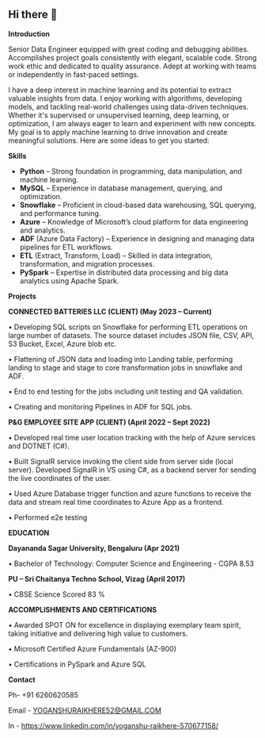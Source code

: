 ## Hi there 👋

**Introduction**

Senior Data Engineer equipped with great coding and debugging abilities. Accomplishes project goals consistently with elegant, scalable code. Strong work ethic and dedicated to quality assurance. Adept at working with teams or independently in fast-paced settings.

I have a deep interest in machine learning and its potential to extract valuable insights from data. I enjoy working with algorithms, developing models, and tackling real-world challenges using data-driven     techniques. Whether it's supervised or unsupervised learning, deep learning, or optimization, I am always eager to learn and experiment with new concepts. My goal is to apply machine learning to drive innovation and create meaningful solutions.
Here are some ideas to get you started:

**Skills**

* **Python** – Strong foundation in programming, data manipulation, and machine learning.
* **MySQL** – Experience in database management, querying, and optimization.
* **Snowflake** – Proficient in cloud-based data warehousing, SQL querying, and performance tuning.
* **Azure** – Knowledge of Microsoft’s cloud platform for data engineering and analytics.
* **ADF** (Azure Data Factory) – Experience in designing and managing data pipelines for ETL workflows.
* **ETL** (Extract, Transform, Load) – Skilled in data integration, transformation, and migration processes.
* **PySpark** – Expertise in distributed data processing and big data analytics using Apache Spark.

**Projects**

**CONNECTED BATTERIES LLC (CLIENT) (May 2023 – Current)**

• Developing SQL scripts on Snowflake for performing ETL operations on large number of datasets. The source dataset
includes JSON file, CSV, API, S3 Bucket, Excel, Azure blob etc.

• Flattening of JSON data and loading into Landing table, performing landing to stage and stage to core transformation jobs in snowflake and
ADF.

• End to end testing for the jobs including unit testing and QA validation.

• Creating and monitoring Pipelines in ADF for SQL jobs.

**P&G EMPLOYEE SITE APP (CLIENT) (April 2022 – Sept 2022)**

• Developed real time user location tracking with the help of Azure services and DOTNET (C#).

• Built SignalR service invoking the client side from server side (local server). Developed SignalR in VS using C#, as a backend
server for sending the live coordinates of the user.

• Used Azure Database trigger function and azure functions to receive the data and stream real time coordinates to Azure
App as a frontend.

• Performed e2e testing


**EDUCATION**

**Dayananda Sagar University, Bengaluru (Apr 2021)**

• Bachelor of Technology: Computer Science and Engineering - CGPA 8.53

**PU – Sri Chaitanya Techno School, Vizag (April 2017)**

• CBSE Science Scored 83 %


**ACCOMPLISHMENTS AND CERTIFICATIONS**

• Awarded SPOT ON for excellence in displaying exemplary team spirit, taking initiative and delivering high value to customers.

• Microsoft Certified Azure Fundamentals (AZ-900)

• Certifications in PySpark and Azure SQL

**Contact**

Ph- +91 6260620585

Email - YOGANSHURAIKHERE52@GMAIL.COM

In - https://www.linkedin.com/in/yoganshu-raikhere-570677158/
